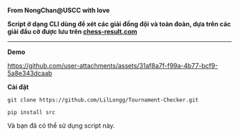 **From NongChan@USCC with love**

**Script ở dạng CLI dùng để xét các giải đồng đội và toàn đoàn, dựa trên các giải đấu cờ được lưu trên [chess-result.com](https://chess-results.com)**

----

**Demo**

https://github.com/user-attachments/assets/31af8a7f-f99a-4b77-bcf9-5a8e343dcaab

**Cài đặt**

`git clone https://github.com/LilLongg/Tournament-Checker.git`

`pip install src`

Và bạn đã có thể sử dụng script này.
